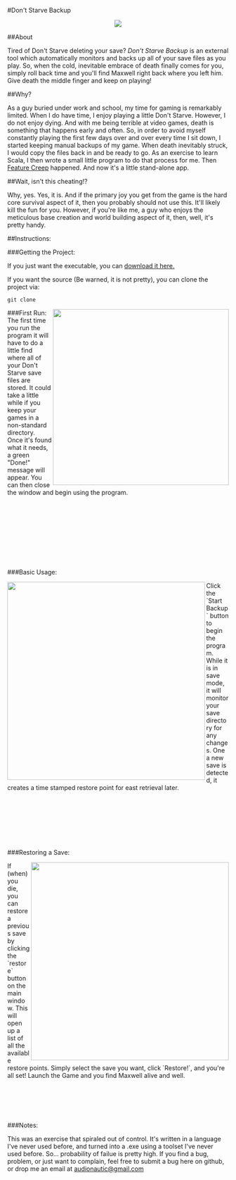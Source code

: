 
#Don't Starve Backup

<p align=center><img src="http://i.imgur.com/k45Rw2H.png"></p>

##About  

Tired of Don't Starve deleting your save? *Don't Starve Backup* is an external tool which automatically monitors and backs up all of your save files as you play. So, when the cold, inevitable embrace of death finally comes for you, simply roll back time and you'll find Maxwell right back where you left him. Give death the middle finger and keep on playing! 

##Why? 

As a guy buried under work and school, my time for gaming is remarkably limited. When I do have time, I enjoy playing a little Don't Starve. However, I do not enjoy dying. And with me being terrible at video games, death is something that happens early and often. So, in order to avoid myself constantly playing the first few days over and over every time I sit down, I started keeping manual backups of my game. When death inevitably struck, I would copy the files back in and be ready to go. As an exercise to learn Scala, I then wrote a small little program to do that process for me. Then [Feature Creep](http://en.wikipedia.org/wiki/Feature_creep) happened. And now it's a little stand-alone app. 

##Wait, isn't this cheating!? 

Why, yes. Yes, it is. And if the primary joy you get from the game is the hard core survival aspect of it, then you probably should not use this. It'll likely kill the fun for you. However, if you're like me, a guy who enjoys the meticulous base creation and world building aspect of it, then, well, it's pretty handy. 

##Instructions: 

###Getting the Project:   

If you just want the executable, you can [download it here.](https://github.com/chriskiehl/DoNotStarveBackupExecutable/blob/master/README.md) 

If you want the source (Be warned, it is not pretty), you can clone the project via: 

    git clone 


###First Run: 
<img src="http://i.imgur.com/JSehft4.png" align=right width="400">
The first time you run the program it will have to do a little find where all of your Don't Starve save files are stored. It could take a little while if you keep your games in a non-standard directory. Once it's found what it needs, a green "Done!" message will appear. You can then close the window and begin using the program. 

<br><br><br><br><br><br><br><br>  

###Basic Usage: 

<img src="http://i.imgur.com/k45Rw2H.png" align="left" width=450>
Click the `Start Backup` button to begin the program. While it is in save mode, it will monitor your save directory for any changes. One a new save is detected, it creates a time stamped restore point for east retrieval later. 


<br><br><br><br><br><br>  


###Restoring a Save: 

<img src="http://i.imgur.com/kOH9Tgi.png" align=right width="450">
If (when) you die, you can restore a previous save by clicking the `restore` button on the main window. This will open up a list of all the available restore points. Simply select the save you want, click `Restore!`, and you're all set! Launch the Game and you find Maxwell alive and well. 


<br><br><br><br>  



###Notes: 

This was an exercise that spiraled out of control. It's written in a language I've never used before, and turned into a .exe using a toolset I've never used before. So... probability of failue is pretty high. If you find a bug, problem, or just want to complain, feel free to submit a bug here on github, or drop me an email at audionautic@gmail.com



